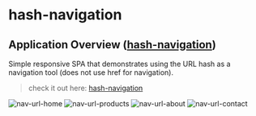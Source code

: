 # hash-navigation
## Application Overview ([hash-navigation](https://in-info-web4.informatics.iupui.edu/~arihardw/nav-url/))
 Simple responsive SPA that demonstrates using the URL hash as a navigation tool (does not use href for navigation). 

> check it out here: [hash-navigation](https://in-info-web4.informatics.iupui.edu/~arihardw/nav-url/)

![nav-url-home](https://user-images.githubusercontent.com/57334884/155589084-542eff1a-8c79-438e-9a2a-fe37386a19a4.png)
![nav-url-products](https://user-images.githubusercontent.com/57334884/155589095-9144d8df-5d76-4e5d-aed2-975a3ebd2309.png)
![nav-url-about](https://user-images.githubusercontent.com/57334884/155589111-aa382025-9206-4eef-92eb-bb280b435a23.png)
![nav-url-contact](https://user-images.githubusercontent.com/57334884/155589117-3731a3dd-b4cb-4a26-88f3-c09fefaf04a3.png)

